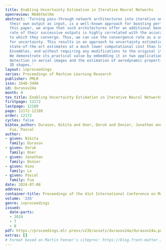 ```yaml
---
title: Enabling Uncertainty Estimation in Iterative Neural Networks
openreview: N6A6t6xlKm
abstract: 'Turning pass-through network architectures into iterative ones, which use
  their own output as input, is a well-known approach for boosting performance. In
  this paper, we argue that such architectures offer an additional benefit: The convergence
  rate of their successive outputs is highly correlated with the accuracy of the value
  to which they converge. Thus, we can use the convergence rate as a useful proxy
  for uncertainty. This results in an approach to uncertainty estimation that provides
  state-of-the-art estimates at a much lower computational cost than techniques like
  Ensembles, and without requiring any modifications to the original iterative model.
  We demonstrate its practical value by embedding it in two application domains: road
  detection in aerial images and the estimation of aerodynamic properties of 2D and
  3D shapes.'
layout: inproceedings
series: Proceedings of Machine Learning Research
publisher: PMLR
issn: 2640-3498
id: durasov24a
month: 0
tex_title: Enabling Uncertainty Estimation in Iterative Neural Networks
firstpage: 12172
lastpage: 12189
page: 12172-12189
order: 12172
cycles: false
bibtex_author: Durasov, Nikita and Oner, Doruk and Donier, Jonathan and Le, Hieu and
  Fua, Pascal
author:
- given: Nikita
  family: Durasov
- given: Doruk
  family: Oner
- given: Jonathan
  family: Donier
- given: Hieu
  family: Le
- given: Pascal
  family: Fua
date: 2024-07-08
address:
container-title: Proceedings of the 41st International Conference on Machine Learning
volume: '235'
genre: inproceedings
issued:
  date-parts:
  - 2024
  - 7
  - 8
pdf: https://proceedings.mlr.press/v235/assets/durasov24a/durasov24a.pdf
extras: []
# Format based on Martin Fenner's citeproc: https://blog.front-matter.io/posts/citeproc-yaml-for-bibliographies/
---
```


